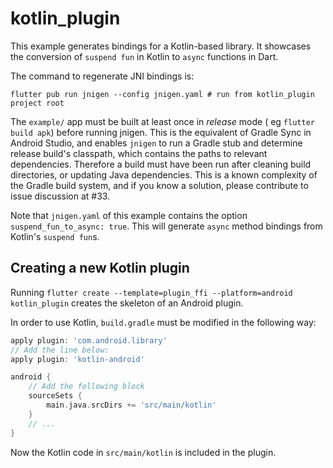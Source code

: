 # kotlin_plugin

This example generates bindings for a Kotlin-based library. It showcases the conversion of `suspend fun` in Kotlin to `async` functions in Dart.

The command to regenerate JNI bindings is:
```
flutter pub run jnigen --config jnigen.yaml # run from kotlin_plugin project root 
```

The `example/` app must be built at least once in _release_ mode (
eg `flutter build apk`) before running jnigen. This is the equivalent of Gradle
Sync in Android Studio, and enables `jnigen` to run a Gradle stub and determine
release build's classpath, which contains the paths to relevant dependencies.
Therefore a build must have been run after cleaning build directories, or
updating Java dependencies. This is a known complexity of the Gradle build
system, and if you know a solution, please contribute to issue discussion at
#33.

Note that `jnigen.yaml` of this example contains the option `suspend_fun_to_async: true`. This will generate `async` method bindings from Kotlin's `suspend fun`s.

## Creating a new Kotlin plugin

Running `flutter create --template=plugin_ffi --platform=android kotlin_plugin` creates the skeleton of an Android plugin.

In order to use Kotlin, `build.gradle` must be modified in the following way:

```gradle
apply plugin: 'com.android.library'
// Add the line below:
apply plugin: 'kotlin-android'
```

```gradle
android {
    // Add the following block
    sourceSets {
        main.java.srcDirs += 'src/main/kotlin'
    }
    // ...
}
```

Now the Kotlin code in `src/main/kotlin` is included in the plugin.
